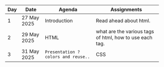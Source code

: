 |   Day|   Date    | Agenda                     |Assignments                         
|------|-----------|-------------------------------|---------------------------
|1      | 27 May 2025   |Introduction               |Read ahead about html.
|2      | 29 May 2025   |HTML | what are the various tags of html, how to use each tag.
|3      | 31 May 2025   |`Presentation ? colors and reuse..`| CSS  
